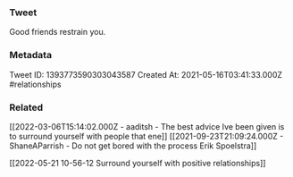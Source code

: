 ### Tweet
Good friends restrain you.

### Metadata
Tweet ID: 1393773590303043587
Created At: 2021-05-16T03:41:33.000Z
#relationships 

### Related
[[2022-03-06T15:14:02.000Z - aaditsh - The best advice Ive been given is to surround yourself with people that ene]]
[[2021-09-23T21:09:24.000Z - ShaneAParrish - Do not get bored with the process Erik Spoelstra]]

[[2022-05-21 10-56-12 Surround yourself with positive relationships]]

